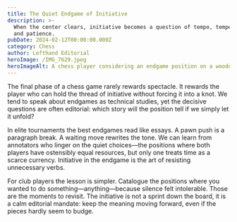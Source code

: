 ```yaml
---
title: The Quiet Endgame of Initiative
description: >-
  When the center clears, initiative becomes a question of tempo, temperament,
  and patience.
pubDate: 2024-02-12T00:00:00.000Z
category: Chess
author: Lefthand Editorial
heroImage: /IMG_7629.jpeg
heroImageAlt: A chess player considering an endgame position on a wooden board
---
```


The final phase of a chess game rarely rewards spectacle. It rewards the player who can hold the thread of initiative without forcing it into a knot. We tend to speak about endgames as technical studies, yet the decisive questions are often editorial: which story will the position tell if we simply let it unfold?

In elite tournaments the best endgames read like essays. A pawn push is a paragraph break. A waiting move rewrites the tone. We can learn from annotators who linger on the quiet choices—the positions where both players have ostensibly equal resources, but only one treats time as a scarce currency. Initiative in the endgame is the art of resisting unnecessary verbs.

For club players the lesson is simpler. Catalogue the positions where you wanted to do something—anything—because silence felt intolerable. Those are the moments to revisit. The initiative is not a sprint down the board, it is a calm editorial mandate: keep the meaning moving forward, even if the pieces hardly seem to budge.
